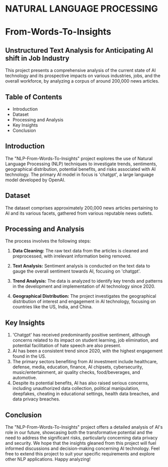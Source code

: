 # NATURAL LANGUAGE PROCESSING
# From-Words-To-Insights
## Unstructured Text Analysis for Anticipating AI shift in Job Industry

This project presents a comprehensive analysis of the current state of AI technology and its prospective impacts on various industries, jobs, and the overall workforce, by analyzing a corpus of around 200,000 news articles.

## Table of Contents
- Introduction
- Dataset
- Processing and Analysis
- Key Insights
- Conclusion

## Introduction
The "NLP-From-Words-To-Insights" project explores the use of Natural Language Processing (NLP) techniques to investigate trends, sentiments, geographical distribution, potential benefits, and risks associated with AI technology. The primary AI model in focus is 'chatgpt', a large language model developed by OpenAI.

## Dataset
The dataset comprises approximately 200,000 news articles pertaining to AI and its various facets, gathered from various reputable news outlets.

## Processing and Analysis
The process involves the following steps:

1. **Data Cleaning:** The raw text data from the articles is cleaned and preprocessed, with irrelevant information being removed.

2. **Text Analysis:** Sentiment analysis is conducted on the text data to gauge the overall sentiment towards AI, focusing on 'chatgpt'. 

3. **Trend Analysis:** The data is analyzed to identify key trends and patterns in the development and implementation of AI technology since 2020. 

4. **Geographical Distribution:** The project investigates the geographical distribution of interest and engagement in AI technology, focusing on countries like the US, India, and China.

## Key Insights
1. 'Chatgpt' has received predominantly positive sentiment, although concerns related to its impact on student learning, job elimination, and potential facilitation of hate speech are also present.
2. AI has been a consistent trend since 2020, with the highest engagement found in the US.
3. The primary sectors benefiting from AI investment include healthcare, defense, media, education, finance, AI chipsets, cybersecurity, music/entertainment, air quality checks, food/beverages, and automotive.
4. Despite its potential benefits, AI has also raised serious concerns, including unauthorized data collection, political manipulation, deepfakes, cheating in educational settings, health data breaches, and data privacy breaches.

## Conclusion
The "NLP-From-Words-To-Insights" project offers a detailed analysis of AI's role in our future, showcasing both the transformative potential and the need to address the significant risks, particularly concerning data privacy and security. We hope that the insights gleaned from this project will fuel informed discussions and decision-making concerning AI technology. Feel free to extend this project to suit your specific requirements and explore other NLP applications. Happy analyzing!
